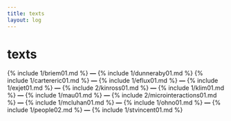 ```yaml
---
title: texts
layout: log
---
```


# <span id="title">texts</span>

{% include 1/briem01.md %}
**—**
{% include 1/dunneraby01.md %}
{% include 1/cartereric01.md %}
**—**
{% include 1/eflux01.md %}
**—**
{% include 1/exjet01.md %}
**—**
{% include 2/kinross01.md %}
**—**
{% include 1/klim01.md %}
**—**
{% include 1/mau01.md %}
**—**
{% include 2/microinteractions01.md %}
**—**
{% include 1/mcluhan01.md %}
**—**
{% include 1/ohno01.md %}
**—**
{% include 1/people02.md %}
**—**
{% include 1/stvincent01.md %}
